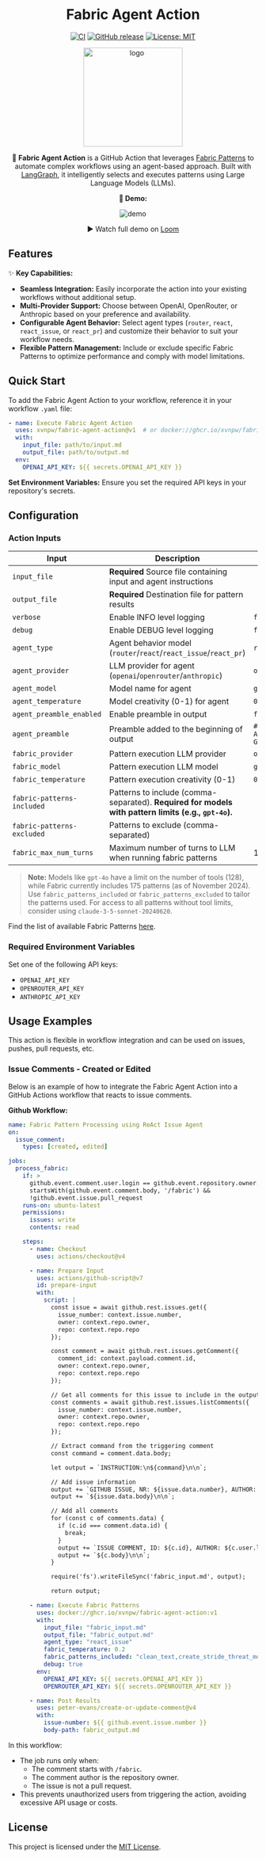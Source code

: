 <div align="center">

# Fabric Agent Action

[![CI](https://github.com/xvnpw/fabric-agent-action/actions/workflows/ci.yaml/badge.svg)](https://github.com/xvnpw/fabric-agent-action/actions/workflows/ci.yaml)
[![GitHub release](https://img.shields.io/github/release/xvnpw/fabric-agent-action.svg)](https://github.com/xvnpw/fabric-agent-action/releases)
[![License: MIT](https://img.shields.io/badge/License-MIT-yellow.svg)](https://opensource.org/licenses/MIT)

<img src="./images/logo.webp" alt="logo" width="200" height="200"/>

🤖 **Fabric Agent Action** is a GitHub Action that leverages [Fabric Patterns](https://github.com/danielmiessler/fabric/tree/main/patterns) to automate complex workflows using an agent-based approach. Built with [LangGraph](https://www.langchain.com/langgraph), it intelligently selects and executes patterns using Large Language Models (LLMs).

**🎥 Demo:**

<img src="./images/demo.gif" alt="demo" />

▶️ Watch full demo on [Loom](https://www.loom.com/share/a205012295de4b2b93e3ea2503763c8d?sid=c117b055-0bd6-41e4-84be-d5fc1b71f28d)

</div>

## Features

✨ **Key Capabilities:**

- **Seamless Integration:** Easily incorporate the action into your existing workflows without additional setup.
- **Multi-Provider Support:** Choose between OpenAI, OpenRouter, or Anthropic based on your preference and availability.
- **Configurable Agent Behavior:** Select agent types (`router`, `react`, `react_issue`, or `react_pr`) and customize their behavior to suit your workflow needs.
- **Flexible Pattern Management:** Include or exclude specific Fabric Patterns to optimize performance and comply with model limitations.

## Quick Start

To add the Fabric Agent Action to your workflow, reference it in your workflow `.yaml` file:

```yaml
- name: Execute Fabric Agent Action
  uses: xvnpw/fabric-agent-action@v1  # or docker://ghcr.io/xvnpw/fabric-agent-action:v1 to avoid action rebuild on each run
  with:
    input_file: path/to/input.md
    output_file: path/to/output.md
  env:
    OPENAI_API_KEY: ${{ secrets.OPENAI_API_KEY }}
```

**Set Environment Variables:** Ensure you set the required API keys in your repository's secrets.

## Configuration

### Action Inputs

| Input | Description | Default |
|-------|-------------|---------|
| `input_file` | **Required** Source file containing input and agent instructions | |
| `output_file` | **Required** Destination file for pattern results | |
| `verbose` | Enable INFO level logging | `false` |
| `debug` | Enable DEBUG level logging | `false` |
| `agent_type` | Agent behavior model (`router`/`react`/`react_issue`/`react_pr`) | `router` |
| `agent_provider` | LLM provider for agent (`openai`/`openrouter`/`anthropic`) | `openai` |
| `agent_model` | Model name for agent | `gpt-4o` |
| `agent_temperature` | Model creativity (0-1) for agent | `0` |
| `agent_preamble_enabled` | Enable preamble in output | `false` |
| `agent_preamble` | Preamble added to the beginning of output | `##### (🤖 AI Generated)` |
| `fabric_provider` | Pattern execution LLM provider | `openai` |
| `fabric_model` | Pattern execution LLM model | `gpt-4o` |
| `fabric_temperature` | Pattern execution creativity (0-1) | `0` |
| `fabric-patterns-included` | Patterns to include (comma-separated). **Required for models with pattern limits (e.g., `gpt-4o`).** | |
| `fabric-patterns-excluded` | Patterns to exclude (comma-separated) | |
| `fabric_max_num_turns` | Maximum number of turns to LLM when running fabric patterns | 10 |

> **Note:** Models like `gpt-4o` have a limit on the number of tools (128), while Fabric currently includes 175 patterns (as of November 2024). Use `fabric_patterns_included` or `fabric_patterns_excluded` to tailor the patterns used. For access to all patterns without tool limits, consider using `claude-3-5-sonnet-20240620`.

Find the list of available Fabric Patterns [here](https://github.com/danielmiessler/fabric/tree/main/patterns).

### Required Environment Variables

Set one of the following API keys:

- `OPENAI_API_KEY`
- `OPENROUTER_API_KEY`
- `ANTHROPIC_API_KEY`

## Usage Examples

This action is flexible in workflow integration and can be used on issues, pushes, pull requests, etc.

### Issue Comments - Created or Edited

Below is an example of how to integrate the Fabric Agent Action into a GitHub Actions workflow that reacts to issue comments.

**Github Workflow:**

```yaml
name: Fabric Pattern Processing using ReAct Issue Agent
on:
  issue_comment:
    types: [created, edited]

jobs:
  process_fabric:
    if: >
      github.event.comment.user.login == github.event.repository.owner.login &&
      startsWith(github.event.comment.body, '/fabric') &&
      !github.event.issue.pull_request
    runs-on: ubuntu-latest
    permissions:
      issues: write
      contents: read

    steps:
      - name: Checkout
        uses: actions/checkout@v4

      - name: Prepare Input
        uses: actions/github-script@v7
        id: prepare-input
        with:
          script: |
            const issue = await github.rest.issues.get({
              issue_number: context.issue.number,
              owner: context.repo.owner,
              repo: context.repo.repo
            });

            const comment = await github.rest.issues.getComment({
              comment_id: context.payload.comment.id,
              owner: context.repo.owner,
              repo: context.repo.repo
            });

            // Get all comments for this issue to include in the output
            const comments = await github.rest.issues.listComments({
              issue_number: context.issue.number,
              owner: context.repo.owner,
              repo: context.repo.repo
            });

            // Extract command from the triggering comment
            const command = comment.data.body;

            let output = `INSTRUCTION:\n${command}\n\n`;

            // Add issue information
            output += `GITHUB ISSUE, NR: ${issue.data.number}, AUTHOR: ${issue.data.user.login}, TITLE: ${issue.data.title}\n`;
            output += `${issue.data.body}\n\n`;

            // Add all comments
            for (const c of comments.data) {
              if (c.id === comment.data.id) {
                break;
              }
              output += `ISSUE COMMENT, ID: ${c.id}, AUTHOR: ${c.user.login}\n`;
              output += `${c.body}\n\n`;
            }

            require('fs').writeFileSync('fabric_input.md', output);

            return output;

      - name: Execute Fabric Patterns
        uses: docker://ghcr.io/xvnpw/fabric-agent-action:v1
        with:
          input_file: "fabric_input.md"
          output_file: "fabric_output.md"
          agent_type: "react_issue"
          fabric_temperature: 0.2
          fabric_patterns_included: "clean_text,create_stride_threat_model,create_design_document,review_design,refine_design_document,create_threat_scenarios,improve_writing,create_quiz,create_summary"
          debug: true
        env:
          OPENAI_API_KEY: ${{ secrets.OPENAI_API_KEY }}
          OPENROUTER_API_KEY: ${{ secrets.OPENROUTER_API_KEY }}

      - name: Post Results
        uses: peter-evans/create-or-update-comment@v4
        with:
          issue-number: ${{ github.event.issue.number }}
          body-path: fabric_output.md
```

In this workflow:

- The job runs only when:
  - The comment starts with `/fabric`.
  - The comment author is the repository owner.
  - The issue is not a pull request.
- This prevents unauthorized users from triggering the action, avoiding excessive API usage or costs.

## License

This project is licensed under the [MIT License](LICENSE).

